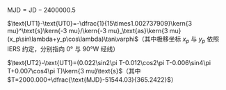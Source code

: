 $\text{MJD}=\text{JD}-2400000.5$

$\text{UT1}-\text{UT0}=-\dfrac{1}{15\times1.002737909}\kern{3 mu}^\text{s}\kern{-3 mu}/\kern{-3 mu}_\text{as}\kern{3 mu}(x_p\sin\lambda+y_p\cos\lambda)\tan\varphi$（其中极移坐标 $x_p$ 与 $y_p$ 依照 IERS 约定，分别指向 0° 与 90°W 经线）

$\text{UT2}-\text{UT1}=(0.022\sin2\pi T-0.012\cos2\pi T-0.006\sin4\pi T+0.007\cos4\pi T)\kern{3 mu}\text{s}$（其中 $T=2000.000+\dfrac{\text{MJD}-51544.03}{365.2422}$）
